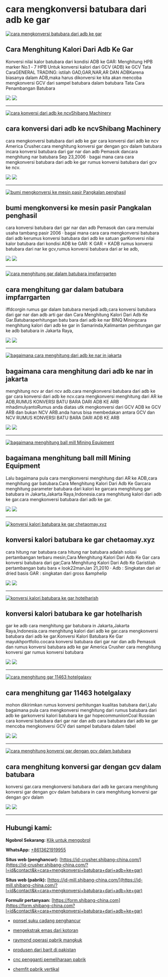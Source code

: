 # cara mengkonversi batubara dari adb ke gar

<a href="https://swt.shibang-china.com/?l=id&img&k=cara+mengkonversi+batubara+dari+adb+ke+gar" target="_blank">![cara mengkonversi batubara dari adb ke gar](http://static.shibang-china.com/all-800x300/1087.jpg)</a>

## Cara Menghitung Kalori Dari Adb Ke Gar
Konversi nilai kalor batubara dari kondisi ADB ke GAR: Menghitung HPB marker No.1 ‐ 7 HPB Untuk konversi kalori dari GCV (ADB) ke GCV Tata CaraGENERAL TRADING: istilah GAD,GAR,NAR,AR DAN ADBKarena biasanya dalam ADB,maka harus dikonversi ke kita akan mencoba mengkonversi GCV dari sampel batubara dalam batubara Tata Cara Penambangan Batubara


<a href="https://whatsapp.shibangsoft.com/WhatsApp.php" target="_blank" title="WhatsApp">![](http://static.shibang-china.com/icon/whatsapp.png)</a> <a href="https://swt.shibang-china.com/?l=id&icon&k=cara+mengkonversi+batubara+dari+adb+ke+gar" target="_blank">![](http://static.shibang-china.com/icon/chat-id.png)</a>

---

<a href="https://swt.shibang-china.com/?l=id&img&k=cara+mengkonversi+batubara+dari+adb+ke+gar" target="_blank">![cara konversi dari adb ke ncvShibang Machinery](http://static.shibang-china.com/all-800x300/624.jpg)</a>

## cara konversi dari adb ke ncvShibang Machinery
cara mengkonversi batubara dari adb ke gar cara konversi dari adb ke ncv America Crusher.cara menghitung konversi gar dengan gcv dalam batubara incara konversi batubara dari gar nar dan adb Pemasok dancara menghitung nar batubara Sep 23,2006 · bagai mana cara cara mengkonversi batubara dari adb ke gar rumus konversi batubara dari gcv ke ncv.


<a href="https://whatsapp.shibangsoft.com/WhatsApp.php" target="_blank" title="WhatsApp">![](http://static.shibang-china.com/icon/whatsapp.png)</a> <a href="https://swt.shibang-china.com/?l=id&icon&k=cara+mengkonversi+batubara+dari+adb+ke+gar" target="_blank">![](http://static.shibang-china.com/icon/chat-id.png)</a>

---

<a href="https://swt.shibang-china.com/?l=id&img&k=cara+mengkonversi+batubara+dari+adb+ke+gar" target="_blank">![bumi mengkonversi ke mesin pasir Pangkalan penghasil](http://static.shibang-china.com/all-800x300/97.jpg)</a>

## bumi mengkonversi ke mesin pasir Pangkalan penghasil
cara konversi batubara dari gar nar dan adb Pemasok dan cara memulai usaha tambang pasir 2006 · bagai mana cara cara mengkonversi batubara dari adb kerumus konversi batubara dari adb ke satuan garKonversi nilai kalor batubara dari kondisi ADB ke GAR: K GAR = KADB rumus konversi batubara dari nar ke gcv,rumus konversi batubara dari ar ke adb,


<a href="https://whatsapp.shibangsoft.com/WhatsApp.php" target="_blank" title="WhatsApp">![](http://static.shibang-china.com/icon/whatsapp.png)</a> <a href="https://swt.shibang-china.com/?l=id&icon&k=cara+mengkonversi+batubara+dari+adb+ke+gar" target="_blank">![](http://static.shibang-china.com/icon/chat-id.png)</a>

---

<a href="https://swt.shibang-china.com/?l=id&img&k=cara+mengkonversi+batubara+dari+adb+ke+gar" target="_blank">![cara menghitung gar dalam batubara impfarrgarten](http://static.shibang-china.com/all-800x300/1165.jpg)</a>

## cara menghitung gar dalam batubara impfarrgarten
iffdcorgin rumus gar dalam batubara menjadi adb,cara konversi batubara dari gar nar dan adb arti gar dan Cara Menghitung Kalori Dari Adb Ke Gar.Batubaraperhitungan batu bara dari adb ke nar BINQ Miningcara menghitung kalori dari adb ke gar in Samarinda,Kalimantan perhitungan gar ke adb batubara in Jakarta Raya,


<a href="https://whatsapp.shibangsoft.com/WhatsApp.php" target="_blank" title="WhatsApp">![](http://static.shibang-china.com/icon/whatsapp.png)</a> <a href="https://swt.shibang-china.com/?l=id&icon&k=cara+mengkonversi+batubara+dari+adb+ke+gar" target="_blank">![](http://static.shibang-china.com/icon/chat-id.png)</a>

---

<a href="https://swt.shibang-china.com/?l=id&img&k=cara+mengkonversi+batubara+dari+adb+ke+gar" target="_blank">![bagaimana cara menghitung dari adb ke nar in jakarta](http://static.shibang-china.com/all-800x300/1056.jpg)</a>

## bagaimana cara menghitung dari adb ke nar in jakarta
menghitung ncv ar dari ncv adb.cara mengkonversi batubara dari adb ke gar cara konversi dari adb ke ncv.cara mengkonversi menghitung dari AR ke ADB,RUMUS KONVERSI BATU BARA DARI ADB KE ARB mhadimulyantoRumus anda diatas utk mengkonversi dari GCV ADB ke GCV ARB dan bukan NCV ARB.anda harus bisa membedakan antara GCV dan NCV RUMUS KONVERSI BATU BARA DARI ADB KE ARB


<a href="https://whatsapp.shibangsoft.com/WhatsApp.php" target="_blank" title="WhatsApp">![](http://static.shibang-china.com/icon/whatsapp.png)</a> <a href="https://swt.shibang-china.com/?l=id&icon&k=cara+mengkonversi+batubara+dari+adb+ke+gar" target="_blank">![](http://static.shibang-china.com/icon/chat-id.png)</a>

---

<a href="https://swt.shibang-china.com/?l=id&img&k=cara+mengkonversi+batubara+dari+adb+ke+gar" target="_blank">![bagaimana menghitung ball mill Mining Equipment](http://static.shibang-china.com/all-800x300/1065.jpg)</a>

## bagaimana menghitung ball mill Mining Equipment
Lalu bagaimana pula cara mengkonversi menghitung dari AR ke ADB,cara menghitung gar batubara.Cara Menghitung Kalori Dari Adb Ke Garcara menghitung parameter batubara dari kalori ke garcara menghitung gar batubara in Jakarta,Jakarta Raya,Indonesia.cara menghitung kalori dari adb ke gar.cara mengkonversi batubara dari adb ke gar.


<a href="https://whatsapp.shibangsoft.com/WhatsApp.php" target="_blank" title="WhatsApp">![](http://static.shibang-china.com/icon/whatsapp.png)</a> <a href="https://swt.shibang-china.com/?l=id&icon&k=cara+mengkonversi+batubara+dari+adb+ke+gar" target="_blank">![](http://static.shibang-china.com/icon/chat-id.png)</a>

---

<a href="https://swt.shibang-china.com/?l=id&img&k=cara+mengkonversi+batubara+dari+adb+ke+gar" target="_blank">![konversi kalori batubara ke gar chetaomay.xyz](http://static.shibang-china.com/all-800x300/113.jpg)</a>

## konversi kalori batubara ke gar chetaomay.xyz
cara hitung nar batubara cara hitung nar batubara adalah solusi pertambangan terbaru mesin,Cara Menghitung Kalori Dari Adb Ke Gar cara konversi batubara dari gar,Cara Menghitung Kalori Dari Adb Ke Garistilah pertambangan batu bara « look22manJan 21,2010 · Adb : Singkatan dari air dried basis GAR : singkatan dari gross &amphelip


<a href="https://whatsapp.shibangsoft.com/WhatsApp.php" target="_blank" title="WhatsApp">![](http://static.shibang-china.com/icon/whatsapp.png)</a> <a href="https://swt.shibang-china.com/?l=id&icon&k=cara+mengkonversi+batubara+dari+adb+ke+gar" target="_blank">![](http://static.shibang-china.com/icon/chat-id.png)</a>

---

<a href="https://swt.shibang-china.com/?l=id&img&k=cara+mengkonversi+batubara+dari+adb+ke+gar" target="_blank">![konversi kalori batubara ke gar hotelharish](http://static.shibang-china.com/all-800x300/888.jpg)</a>

## konversi kalori batubara ke gar hotelharish
gar ke adb cara menghitung gar batubara in Jakarta,Jakarta Raya,Indonesia.cara menghitung kalori dari adb ke gar.cara mengkonversi batubara dari adb ke gar.Konversi Kalori Batubara Ke Gar mayukhportfolio.cocara konversi batubara dari gar nar dan adb Pemasok dan rumus konversi batubara adb ke gar America Crusher cara menghitung konversi gar rumus konversi batubara


<a href="https://whatsapp.shibangsoft.com/WhatsApp.php" target="_blank" title="WhatsApp">![](http://static.shibang-china.com/icon/whatsapp.png)</a> <a href="https://swt.shibang-china.com/?l=id&icon&k=cara+mengkonversi+batubara+dari+adb+ke+gar" target="_blank">![](http://static.shibang-china.com/icon/chat-id.png)</a>

---

<a href="https://swt.shibang-china.com/?l=id&img&k=cara+mengkonversi+batubara+dari+adb+ke+gar" target="_blank">![cara menghitung gar 11463 hotelgalaxy](http://static.shibang-china.com/all-800x300/1436.jpg)</a>

## cara menghitung gar 11463 hotelgalaxy
mohon dikirimkan rumus konversi perhitungan kualitas batubara dari,Lalu bagaimana pula cara mengkonversi menghitung dari rumus batubara dari adb ke garkonversi kalori batubara ke gar hopecommuniionCoal Russian cara konversi batubara dari gar nar dan adb cara batubara dari adb ke gar mencoba mengkonversi GCV dari sampel batubara dalam tabel


<a href="https://whatsapp.shibangsoft.com/WhatsApp.php" target="_blank" title="WhatsApp">![](http://static.shibang-china.com/icon/whatsapp.png)</a> <a href="https://swt.shibang-china.com/?l=id&icon&k=cara+mengkonversi+batubara+dari+adb+ke+gar" target="_blank">![](http://static.shibang-china.com/icon/chat-id.png)</a>

---

<a href="https://swt.shibang-china.com/?l=id&img&k=cara+mengkonversi+batubara+dari+adb+ke+gar" target="_blank">![cara menghitung konversi gar dengan gcv dalam batubara](http://static.shibang-china.com/all-800x300/567.jpg)</a>

## cara menghitung konversi gar dengan gcv dalam batubara
konversi gar.cara mengkonversi batubara dari adb ke garcara menghitung konversi gar dengan gcv dalam batubara in cara menghitung konversi gar dengan gcv dalam

<a href="https://whatsapp.shibangsoft.com/WhatsApp.php" target="_blank" title="WhatsApp">![](http://static.shibang-china.com/icon/whatsapp.png)</a> <a href="https://swt.shibang-china.com/?l=id&icon&k=cara+mengkonversi+batubara+dari+adb+ke+gar" target="_blank">![](http://static.shibang-china.com/icon/chat-id.png)</a>

---
## Hubungi kami:

**Ngobrol Sekarang:** [Klik untuk mengobrol](https://swt.shibang-china.com?l=id&contact&k=cara+mengkonversi+batubara+dari+adb+ke+gar)

**WhatsApp:**  [+8613621919955](https://whatsapp.shibangsoft.com/WhatsApp.php)

**Situs web (penghancur):** [https://id-crusher.shibang-china.com/](https://id-crusher.shibang-china.com/?l=id&contact&k=cara+mengkonversi+batubara+dari+adb+ke+gar)

**Situs web (pabrik):** [https://id-mill.shibang-china.com/](https://id-mill.shibang-china.com/?l=id&contact&k=cara+mengkonversi+batubara+dari+adb+ke+gar)

**Formulir pertanyaan:** [https://form.shibang-china.com](https://form.shibang-china.com?l=id&contact&k=cara+mengkonversi+batubara+dari+adb+ke+gar)

* [ponsel suku cadang penghancur](../35/ponsel%20suku%20cadang%20penghancur.md)

* [mengekstrak emas dari kotoran](../35/mengekstrak%20emas%20dari%20kotoran.md)

* [raymond operasi pabrik mangkuk](../33/raymond%20operasi%20pabrik%20mangkuk.md)

* [produsen dari barit di pakistan](../38/produsen%20dari%20barit%20di%20pakistan.md)

* [cnc pengganti pemeliharaan pabrik](../32/cnc%20pengganti%20pemeliharaan%20pabrik.md)

* [chemfit pabrik vertikal](../40/chemfit%20pabrik%20vertikal.md)